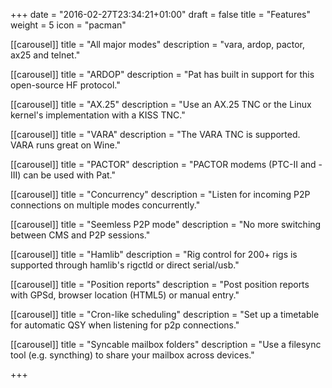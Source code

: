+++
date = "2016-02-27T23:34:21+01:00"
draft = false
title = "Features"
weight = 5
icon = "pacman"

[[carousel]]
  title = "All major modes"
  description = "vara, ardop, pactor, ax25 and telnet."

[[carousel]]
  title = "ARDOP"
  description = "Pat has built in support for this open-source HF protocol."

[[carousel]]
  title = "AX.25"
  description = "Use an AX.25 TNC or the Linux kernel's implementation with a KISS TNC."

[[carousel]]
  title = "VARA"
  description = "The VARA TNC is supported. VARA runs great on Wine."

[[carousel]]
  title = "PACTOR"
  description = "PACTOR modems (PTC-II and -III) can be used with Pat."

[[carousel]]
  title = "Concurrency"
  description = "Listen for incoming P2P connections on multiple modes concurrently."

[[carousel]]
  title = "Seemless P2P mode"
  description = "No more switching between CMS and P2P sessions."

[[carousel]]
  title = "Hamlib"
  description = "Rig control for 200+ rigs is supported through hamlib's rigctld or direct serial/usb."

[[carousel]]
  title = "Position reports"
  description = "Post position reports with GPSd, browser location (HTML5) or manual entry."

[[carousel]]
  title = "Cron-like scheduling"
  description = "Set up a timetable for automatic QSY when listening for p2p connections."

[[carousel]]
  title = "Syncable mailbox folders"
  description = "Use a filesync tool (e.g. syncthing) to share your mailbox across devices."

+++
